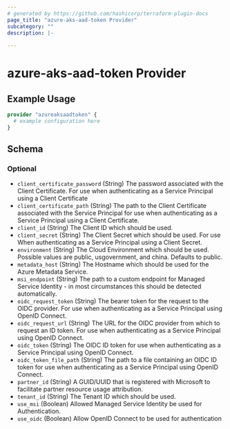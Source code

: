 ```yaml
---
# generated by https://github.com/hashicorp/terraform-plugin-docs
page_title: "azure-aks-aad-token Provider"
subcategory: ""
description: |-
  
---
```


# azure-aks-aad-token Provider



## Example Usage

```terraform
provider "azureaksaadtoken" {
  # example configuration here
}
```

<!-- schema generated by tfplugindocs -->
## Schema

### Optional

- `client_certificate_password` (String) The password associated with the Client Certificate. For use when authenticating as a Service Principal using a Client Certificate
- `client_certificate_path` (String) The path to the Client Certificate associated with the Service Principal for use when authenticating as a Service Principal using a Client Certificate.
- `client_id` (String) The Client ID which should be used.
- `client_secret` (String) The Client Secret which should be used. For use When authenticating as a Service Principal using a Client Secret.
- `environment` (String) The Cloud Environment which should be used. Possible values are public, usgovernment, and china. Defaults to public.
- `metadata_host` (String) The Hostname which should be used for the Azure Metadata Service.
- `msi_endpoint` (String) The path to a custom endpoint for Managed Service Identity - in most circumstances this should be detected automatically.
- `oidc_request_token` (String) The bearer token for the request to the OIDC provider. For use when authenticating as a Service Principal using OpenID Connect.
- `oidc_request_url` (String) The URL for the OIDC provider from which to request an ID token. For use when authenticating as a Service Principal using OpenID Connect.
- `oidc_token` (String) The OIDC ID token for use when authenticating as a Service Principal using OpenID Connect.
- `oidc_token_file_path` (String) The path to a file containing an OIDC ID token for use when authenticating as a Service Principal using OpenID Connect.
- `partner_id` (String) A GUID/UUID that is registered with Microsoft to facilitate partner resource usage attribution.
- `tenant_id` (String) The Tenant ID which should be used.
- `use_msi` (Boolean) Allowed Managed Service Identity be used for Authentication.
- `use_oidc` (Boolean) Allow OpenID Connect to be used for authentication
